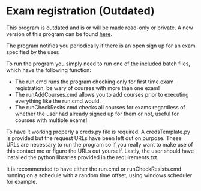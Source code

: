 # Exam registration (Outdated)

This program is outdated and is or will be made read-only or private. A new version of this program can be found [here](https://github.com/LuminousCodeGH/RegistrateTUD).

The program notifies you periodically if there is an open sign up for an exam specified by the user.

To run the program you simply need to run one of the included batch files, which have the following function:
  - The run.cmd runs the program checking only for first time exam registration, be wary of courses with more than one exam!
  - The runAddCourses.cmd allows you to add courses prior to executing everything like the run.cmd would.
  - The runCheckResits.cmd checks all courses for exams regardless of whether the user had already signed up for them or not, useful for courses with multiple exams!

To have it working properly a creds.py file is required. A credsTemplate.py is provided but the request URLs have been left out on purpose.
These URLs are necessary to run the program so if you really want to make use of this contact me or figure the URLs out yourself.
Lastly, the user should have installed the python libraries provided in the requirements.txt.
  
It is recommended to have either the run.cmd or runCheckResists.cmd running on a schedule with a random time offset, using windows scheduler for example.
